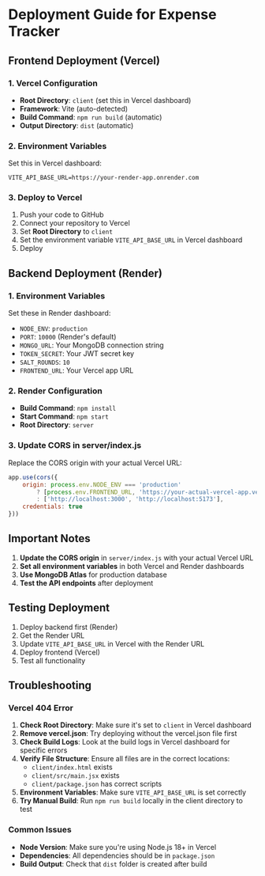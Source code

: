 # Deployment Guide for Expense Tracker

## Frontend Deployment (Vercel)

### 1. Vercel Configuration
- **Root Directory**: `client` (set this in Vercel dashboard)
- **Framework**: Vite (auto-detected)
- **Build Command**: `npm run build` (automatic)
- **Output Directory**: `dist` (automatic)

### 2. Environment Variables
Set this in Vercel dashboard:
```
VITE_API_BASE_URL=https://your-render-app.onrender.com
```

### 3. Deploy to Vercel
1. Push your code to GitHub
2. Connect your repository to Vercel
3. Set **Root Directory** to `client`
4. Set the environment variable `VITE_API_BASE_URL` in Vercel dashboard
5. Deploy

## Backend Deployment (Render)

### 1. Environment Variables
Set these in Render dashboard:
- `NODE_ENV`: `production`
- `PORT`: `10000` (Render's default)
- `MONGO_URL`: Your MongoDB connection string
- `TOKEN_SECRET`: Your JWT secret key
- `SALT_ROUNDS`: `10`
- `FRONTEND_URL`: Your Vercel app URL

### 2. Render Configuration
- **Build Command**: `npm install`
- **Start Command**: `npm start`
- **Root Directory**: `server`

### 3. Update CORS in server/index.js
Replace the CORS origin with your actual Vercel URL:
```javascript
app.use(cors({
    origin: process.env.NODE_ENV === 'production' 
        ? [process.env.FRONTEND_URL, 'https://your-actual-vercel-app.vercel.app']
        : ['http://localhost:3000', 'http://localhost:5173'],
    credentials: true
}))
```

## Important Notes

1. **Update the CORS origin** in `server/index.js` with your actual Vercel URL
2. **Set all environment variables** in both Vercel and Render dashboards
3. **Use MongoDB Atlas** for production database
4. **Test the API endpoints** after deployment

## Testing Deployment

1. Deploy backend first (Render)
2. Get the Render URL
3. Update `VITE_API_BASE_URL` in Vercel with the Render URL
4. Deploy frontend (Vercel)
5. Test all functionality

## Troubleshooting

### Vercel 404 Error
1. **Check Root Directory**: Make sure it's set to `client` in Vercel dashboard
2. **Remove vercel.json**: Try deploying without the vercel.json file first
3. **Check Build Logs**: Look at the build logs in Vercel dashboard for specific errors
4. **Verify File Structure**: Ensure all files are in the correct locations:
   - `client/index.html` exists
   - `client/src/main.jsx` exists
   - `client/package.json` has correct scripts
5. **Environment Variables**: Make sure `VITE_API_BASE_URL` is set correctly
6. **Try Manual Build**: Run `npm run build` locally in the client directory to test

### Common Issues
- **Node Version**: Make sure you're using Node.js 18+ in Vercel
- **Dependencies**: All dependencies should be in `package.json`
- **Build Output**: Check that `dist` folder is created after build 